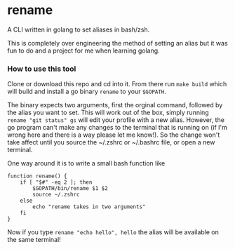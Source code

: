 # rename
A CLI written in golang to set aliases in bash/zsh.

This is completely over engineering the method of setting an alias but it was fun to do and a project for me when learning golang.

### How to use this tool

Clone or download this repo and cd into it. From there run `make build` which will build and install a go binary `rename` to your `$GOPATH`.

The binary expects two arguments, first the orginal command, followed by the alias you want to set.
This will work out of the box, simply running `rename "git status" gs` will edit your profile with a new alias.
However, the go program can't make any changes to the terminal that is running on (if I'm wrong here and there is a way please let me know!). So the change won't take affect until you source the ~/.zshrc or ~/.bashrc file, or open a new terminal. 

One way around it is to write a small bash function like 

``` 
function rename() {
    if [ "$#" -eq 2 ]; then
        $GOPATH/bin/rename $1 $2
        source ~/.zshrc
    else
        echo "rename takes in two arguments"
    fi
}
```

Now if you type `rename "echo hello", hello` the alias will be available on the same terminal!